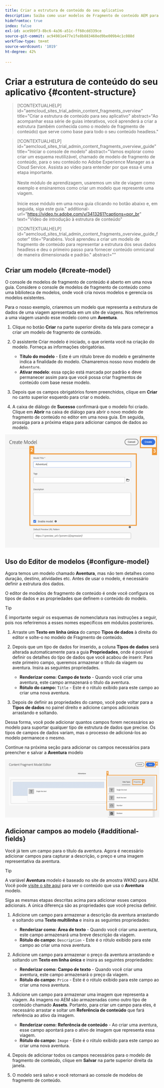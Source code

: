```yaml
---
title: Criar a estrutura de conteúdo do seu aplicativo
description: Saiba como usar modelos de Fragmento de conteúdo AEM para criar sua estrutura de conteúdo, que serve como base para seu conteúdo headless.
hidefromtoc: true
index: false
exl-id: ace9b9f3-8bc6-4a36-a51c-ff60cdd339ce
source-git-commit: ac94981e477e1fe8b883460ed9be009b4c1c088d
workflow-type: tm+mt
source-wordcount: '1019'
ht-degree: 42%

---
```



# Criar a estrutura de conteúdo do seu aplicativo {#content-structure}

>[!CONTEXTUALHELP]
>id="aemcloud_sites_trial_admin_content_fragments_overview"
>title="Criar a estrutura de conteúdo para seu aplicativo"
>abstract="Ao acompanhar essa série de guias interativos, você aprenderá a criar a estrutura (também conhecida como o modelo de fragmento de conteúdo) que serve como base para todo o seu conteúdo headless."

>[!CONTEXTUALHELP]
>id="aemcloud_sites_trial_admin_content_fragments_overview_guide"
>title="Iniciar o console de modelo"
>abstract="Vamos explorar como criar um esquema reutilizável, chamado de modelo de fragmento de conteúdo, para o seu conteúdo no Adobe Experience Manager as a Cloud Service. Assista ao vídeo para entender por que essa é uma etapa importante. <br><br>Neste módulo de aprendizagem, usaremos um site de viagem como exemplo e ensinaremos como criar um modelo que represente uma viagem.<br><br>Inicie esse módulo em uma nova guia clicando no botão abaixo e, em seguida, siga este guia."
>additional-url="https://video.tv.adobe.com/v/3413261?captions=por_br" text="Vídeo de introdução à estrutura de conteúdo"

>[!CONTEXTUALHELP]
>id="aemcloud_sites_trial_admin_content_fragments_overview_guide_footer"
>title="Parabéns. Você aprendeu a criar um modelo de fragmento de conteúdo para representar a estrutura dos seus dados headless e deu o primeiro passo para fornecer conteúdo omnicanal de maneira dimensionada e padrão."
>abstract=""

## Criar um modelo {#create-model}

O console de modelos de fragmento de conteúdo é aberto em uma nova guia. Considere o console de modelos de fragmento de conteúdo como uma biblioteca de modelos, onde você cria novos modelos e gerencia os modelos existentes.

Para o nosso exemplo, criaremos um modelo que representa a estrutura de dados de uma viagem apresentada em um site de viagens. Nos referiremos a uma viagem usando esse modelo como um **Aventura**.

1. Clique no botão **Criar** na parte superior direita da tela para começar a criar um modelo de fragmento de conteúdo.

1. O assistente Criar modelo é iniciado, o que orienta você na criação do modelo. Forneça as informações obrigatórias.

   * **Título do modelo** - Este é um rótulo breve do modelo e geralmente indica a finalidade do modelo. Chamaremos nosso novo modelo de `Adventure`.
   * **Ativar modelo**: essa opção está marcada por padrão e deve permanecer assim para que você possa criar fragmentos de conteúdo com base nesse modelo.

1. Depois que os campos obrigatórios forem preenchidos, clique em **Criar** no canto superior esquerdo para criar o modelo.

1. A caixa de diálogo de **Sucesso** confirmará que o modelo foi criado. Clique em **Abrir** na caixa de diálogo para abrir o novo modelo de fragmento de conteúdo no editor em uma nova guia. Em seguida, prossiga para a próxima etapa para adicionar campos de dados ao modelo.

![Etapas dois e três da criação de um modelo de fragmento de conteúdo](assets/do-not-localize/create-model.png)

## Uso do Editor de modelos {#configure-model}

Agora temos um modelo chamado **Aventura**, mas não tem detalhes como duração, destino, atividades etc. Antes de usar o modelo, é necessário definir a estrutura dos dados.

O editor de modelos de fragmento de conteúdo é onde você configura os tipos de dados e as propriedades que definem o conteúdo do modelo.

>[!TIP]
>
>É importante seguir os esquemas de nomenclatura nas instruções a seguir, pois nos referiremos a esses nomes específicos em módulos posteriores.

1. Arraste um **Texto em linha única** do campo **Tipos de dados** à direita do editor e solte-o no modelo de Fragmento de conteúdo.

1. Depois que um tipo de dados for inserido, a coluna **Tipos de dados** será alterada automaticamente para a guia **Propriedades**, onde é possível definir os detalhes do tipo de dados que você acabou de inserir. Para este primeiro campo, queremos armazenar o título da viagem ou aventura. Insira as seguintes propriedades.

   * **Renderizar como:** **Campo de texto** - Quando você criar uma aventura, este campo armazenará o título da aventura.
   * **Rótulo do campo:** `Title` - Este é o rótulo exibido para este campo ao criar uma nova aventura.

1. Depois de definir as propriedades do campo, você pode voltar para a **Tipos de dados** no painel direito e adicione campos adicionais arrastando e soltando.

Dessa forma, você pode adicionar quantos campos forem necessários ao modelo para suportar qualquer tipo de estrutura de dados que precise. Os tipos de campos de dados variam, mas o processo de adicioná-los ao modelo permanece o mesmo.

Continue na próxima seção para adicionar os campos necessários para preencher e salvar a **Aventura** modelo

![Etapas um, dois e três da adição de campos ao modelo](assets/do-not-localize/define-model-fields.png)

## Adicionar campos ao modelo {#additional-fields}

Você já tem um campo para o título da aventura. Agora é necessário adicionar campos para capturar a descrição, o preço e uma imagem representativa da aventura.

>[!TIP]
>
>A variável **Aventura** modelo é baseado no site de amostra WKND para AEM. Você pode [visite o site aqui](https://wknd.site/us/en/adventures/yosemite-backpacking.html) para ver o conteúdo que usa o **Aventura** modelo.

Siga as mesmas etapas descritas acima para adicionar esses campos adicionais. A única diferença são as propriedades que você precisa definir.

1. Adicione um campo para armazenar a descrição da aventura arrastando e soltando uma **Texto multilinha** e insira as seguintes propriedades:

   * **Renderizar como:** **Área de texto** - Quando você criar uma aventura, este campo armazenará uma breve descrição da viagem.
   * **Rótulo do campo:** `Description` - Este é o rótulo exibido para este campo ao criar uma nova aventura.

1. Adicione um campo para armazenar o preço da aventura arrastando e soltando um **Texto em linha única** e insira as seguintes propriedades:

   * **Renderizar como:** **Campo de texto** - Quando você criar uma aventura, este campo armazenará o preço da viagem.
   * **Rótulo do campo:** `Price` - Este é o rótulo exibido para este campo ao criar uma nova aventura.

1. Adicione um campo para armazenar uma imagem que representa a viagem. As imagens no AEM são armazenadas como outro tipo de conteúdo chamado **Assets**. Portanto, para criar um campo para eles, é necessário arrastar e soltar um **Referência de conteúdo** que fará referência ao ativo da imagem.

   * **Renderizar como:** **Referência de conteúdo** - Ao criar uma aventura, esse campo apontará para o ativo de imagem que representa essa viagem.
   * **Rótulo do campo:** `Image` - Este é o rótulo exibido para este campo ao criar uma nova aventura.

1. Depois de adicionar todos os campos necessários para o modelo de fragmento de conteúdo, clique em **Salvar** na parte superior direita da janela.

1. O modelo será salvo e você retornará ao console de modelos de fragmento de conteúdo.
